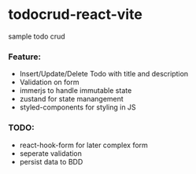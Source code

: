 # todocrud-react-vite
sample todo crud 

### Feature:
- Insert/Update/Delete Todo with title and description
- Validation on form
- immerjs to handle immutable state
- zustand for state manangement
- styled-components for styling in JS

### TODO:
- react-hook-form for later complex form
- seperate validation 
- persist data to BDD
